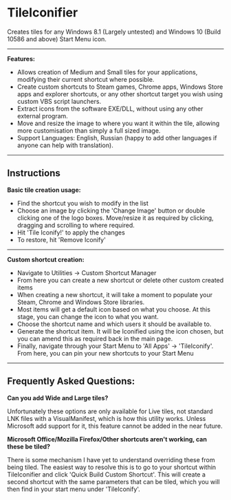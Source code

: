 # TileIconifier
Creates tiles for any Windows 8.1 (Largely untested) and Windows 10 (Build 10586 and above) Start Menu icon.

--------------

**Features:**

 - Allows creation of Medium and Small tiles for your applications, modifying their current shortcut where possible.
 - Create custom shortcuts to Steam games, Chrome apps, Windows Store apps and explorer shortcuts, or any other shortcut target you wish using custom VBS script launchers. 
 - Extract icons from the software EXE/DLL, without using any other external program.
 - Move and resize the image to where you want it within the tile, allowing more customisation than simply a full sized image.
 - Support Languages: English, Russian (happy to add other languages if anyone can help with translation).

--------------

## Instructions

**Basic tile creation usage:**

 - Find the shortcut you wish to modify in the list
 - Choose an image by clicking the 'Change Image' button or double clicking one of the logo boxes. Move/resize it as required by clicking, dragging and scrolling to where required.
 - Hit 'Tile Iconify!' to apply the changes
 - To restore, hit 'Remove Iconify'

--------------

**Custom shortcut creation:**

 - Navigate to Utilities -> Custom Shortcut Manager
 - From here you can create a new shortcut or delete other custom created items
 - When creating a new shortcut, it will take a moment to populate your Steam, Chrome and Windows Store libraries.
 - Most items will get a default icon based on what you choose. At this stage, you can change the icon to what you want.
 - Choose the shortcut name and which users it should be available to.
 - Generate the shortcut item. It will be Iconified using the icon chosen, but you can amend this as required back in the main page.
 - Finally, navigate through your Start Menu to 'All Apps' -> 'TileIconify'. From here, you can pin your new shortcuts to your Start Menu

--------------

## Frequently Asked Questions:

**Can you add Wide and Large tiles?**

Unfortunately these options are only available for Live tiles, not standard LNK files with a VisualManifest, which is how this utility works. Unless Microsoft add support for it, this feature cannot be added in the near future.

**Microsoft Office/Mozilla Firefox/Other shortcuts aren't working, can these be tiled?**

There is some mechanism I have yet to understand overriding these from being tiled. The easiest way to resolve this is to go to your shortcut within TileIconifier and click 'Quick Build Custom Shortcut'. This will create a second shortcut with the same parameters that can be tiled, which you will then find in your start menu under 'TileIconify'. 
